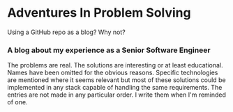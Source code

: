 # Adventures In Problem Solving
Using a GitHub repo as a blog? Why not?
### A blog about my experience as a Senior Software Engineer
The problems are real.  The solutions are interesting or at least educational.  Names have been omitted for the obvious reasons. Specific technologies are mentioned where it seems relevant but most of these solutions could be implemented in any stack capable of handling the same requirements.  The entries are not made in any particular order. I write them when I'm reminded of one.
